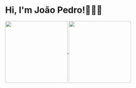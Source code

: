 # Hi, I'm João Pedro!👋👨‍💻

<a href="https://github.com/jpbecker23/github-readme-stats">
  <img height=200 align="center" src="https://github-readme-stats.vercel.app/api?username=jpbecker23&theme=shadow_red&show_icons=true" />
</a>
<a href="https://github.com/jpbecker23/convoychat">
  <img height=200 align="center" src="https://github-readme-stats.vercel.app/api/top-langs?username=jpbecker23&theme=shadow_red&show_icons=true&layout=compact&langs_count=8&card_width=320" />
</a>

